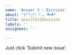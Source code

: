 ```yaml
---
name: 'Answer 3 : Division'
about: "(╯°□°）╯︵ ┻━┻"
title: quiz|513|Division
labels: ''
assignees: ''

---
```


Just click 'Submit new issue'.
